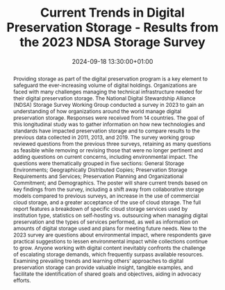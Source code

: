 ---
abstract: "Providing storage as part of the digital preservation program is a key
  element to safeguard the ever-increasing volume of digital holdings. Organizations
  are faced with many challenges managing the technical infrastructure needed for
  their digital preservation storage. The National Digital Stewardship Alliance (NDSA)
  Storage Survey Working Group conducted a survey in 2023 to gain an understanding
  of how organizations around the world manage digital preservation storage. Responses
  were received from 14 countries. The goal of this longitudinal study was to gather
  information on how new technologies and standards have impacted preservation storage
  and to compare results to the previous data collected in 2011, 2013, and 2019.\nThe
  survey working group reviewed questions from the previous three surveys, retaining
  as many questions as feasible while removing or revising those that were no longer
  pertinent and adding questions on current concerns, including environmental impact.
  The questions were thematically grouped in five sections: General Storage Environments;
  Geographically Distributed Copies; Preservation Storage Requirements and Services;
  Preservation Planning and Organizational Commitment; and Demographics.\nThe poster
  will share current trends based on key findings from the survey, including a shift
  away from collaborative storage models compared to previous surveys, an increase
  in the use of commercial cloud storage, and a greater acceptance of the use of cloud
  storage. The full report features a breakdown of specific cloud storage services
  used by institution type, statistics on self-hosting vs. outsourcing when managing
  digital preservation and the types of services performed, as well as information
  on amounts of digital storage used and plans for meeting future needs. New to the
  2023 survey are questions about environmental impact, where respondents gave practical
  suggestions to lessen environmental impact while collections continue to grow. \nAnyone
  working with digital content inevitably confronts the challenge of escalating storage
  demands, which frequently surpass available resources.  Examining prevailing trends
  and learning others’ approaches to digital preservation storage can provide valuable
  insight, tangible examples, and facilitate the identification of shared goals and
  objectives, aiding in advocacy efforts."
creators:
- Alan Munshower
- ' Amy Allen'
- ' Danielle Taylor'
- ' Este Pope'
- ' Krista Oldham'
- ' Max Prud''homme'
date: 2024-09-18 13:30:00+01:00
document_url: https://zenodo.org/records/13648690/download/pdf
grand_parent: iPRES
institutions: []
keywords:
- information technology for dp
- scaling up
landing_page_url: https://zenodo.org/records/13648690
language: eng
layout: publication
license: Creative Commons Attribution 4.0 (CC-BY-4.0)
notes_url: ''
parent: iPRES 2024
publication_type: poster
size: null
slides_url: ''
source_name: iPRES
stream_url: ''
title: Current Trends in Digital Preservation Storage - Results from the 2023 NDSA
  Storage Survey
year: 2024
---